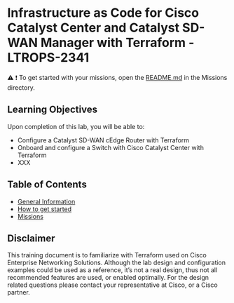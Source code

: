 # Infrastructure as Code for Cisco Catalyst Center and Catalyst SD-WAN Manager with Terraform - LTROPS-2341

:warning:
:exclamation: To get started with your missions, open the <a href='./Missions/README.md'>README.md</a> in the Missions directory.

## Learning Objectives

Upon completion of this lab, you will be able to:

- Configure a Catalyst SD-WAN cEdge Router with Terraform
- Onboard and configure a Switch with Cisco Catalyst Center with Terraform
- XXX

## Table of Contents

- <a href='./General Information/README.md'>General Information</a>
- <a href='./How to get started/README.md'>How to get started</a>
- <a href='./Missions/README.md'>Missions</a>

## Disclaimer

This training document is to familiarize with Terraform used on Cisco Enterprise Networking Solutions. Although the lab design and configuration examples could be used as a reference, it’s not a real design, thus not all recommended features are used, or enabled optimally. For the design related questions please contact your representative at Cisco, or a Cisco partner.
